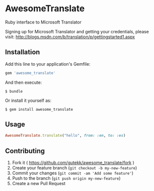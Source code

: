 # AwesomeTranslate

Ruby interface to Microsoft Translator

Signing up for Microsoft Translator and getting your credentials, please visit:
http://blogs.msdn.com/b/translation/p/gettingstarted1.aspx

## Installation

Add this line to your application's Gemfile:

```ruby
gem 'awesome_translate'
```

And then execute:

    $ bundle

Or install it yourself as:

    $ gem install awesome_translate

## Usage

```ruby
AwesomeTranslate.translate("hello", from: :en, to: :es)
```

## Contributing

1. Fork it ( https://github.com/gutekk/awesome_translate/fork )
2. Create your feature branch (`git checkout -b my-new-feature`)
3. Commit your changes (`git commit -am 'Add some feature'`)
4. Push to the branch (`git push origin my-new-feature`)
5. Create a new Pull Request
